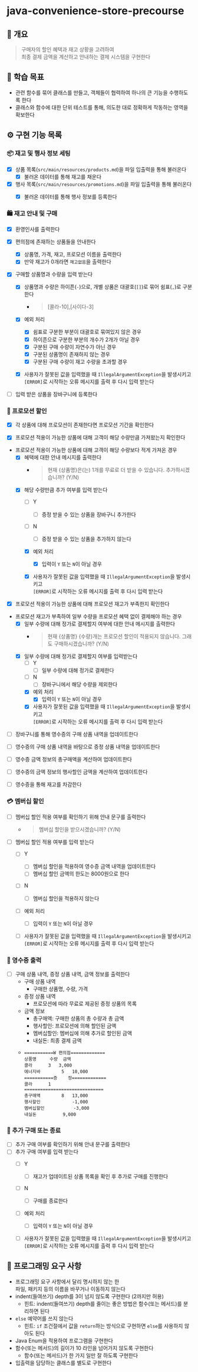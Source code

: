 # java-convenience-store-precourse

## 📝 개요
> 구매자의 할인 혜택과 재고 상황을 고려하여<br>
> 최종 결제 금액을 계산하고 안내하는 결제 시스템을 구현한다


## 🎯 학습 목표
- 관련 함수를 묶어 클래스를 만들고, 객체들이 협력하여 하나의 큰 기능을 수행하도록 한다
- 클래스와 함수에 대한 단위 테스트를 통해, 의도한 대로 정확하게 작동하는 영역을 확보한다


## ⚙️ 구현 기능 목록

### 📦 재고 및 행사 정보 세팅

- [x] 상품 목록(`src/main/resources/products.md`)을 파일 입출력을 통해 불러온다
  - [x] 불러온 데이터를 통해 재고를 채운다
- [x] 행사 목록(`src/main/resources/promotions.md`)을 파일 입출력을 통해 불러온다
  - [x] 불러온 데이터를 통해 행사 정보를 등록한다


### 🛍️ 재고 안내 및 구매

- [x] 환영인사를 출력한다

- [x] 편의점에 존재하는 상품들을 안내한다
  - [x] 상품명, 가격, 재고, 프로모션 이름을 출력한다
  - [x] 만약 재고가 0개라면 `재고없음`을 출력한다

- [x] 구매할 상품명과 수량을 입력 받는다
  - [x] 상품명과 수량은 하이픈(`-`)으로, 개별 상품은 대괄호(`[]`)로 묶어 쉼표(`,`)로 구분한다
    - > [콜라-10],[사이다-3]
  - [x] 예외 처리
    - [x] 쉼표로 구분한 부분이 대괄호로 묶여있지 않은 경우
    - [x] 하이픈으로 구분한 부분의 개수가 2개가 아닐 경우
    - [x] 구분된 구매 수량이 자연수가 아닌 경우
    - [x] 구분된 상품명이 존재하지 않는 경우
    - [x] 구분된 구매 수량이 재고 수량을 초과할 경우
  - [x] 사용자가 잘못된 값을 입력했을 때 `IllegalArgumentException`을 발생시키고
  <br>`[ERROR]`로 시작하는 오류 메시지를 출력 후 다시 입력 받는다


- [ ] 입력 받은 상품을 장바구니에 등록한다


### 🎈 프로모션 할인

- [x] 각 상품에 대해 프로모션이 존재한다면 프로모션 기간을 확인한다


- [x] 프로모션 적용이 가능한 상품에 대해 고객이 해당 수량만큼 가져왔는지 확인한다


- 프로모션 적용이 가능한 상품에 대해 고객이 해당 수량보다 적게 가져온 경우
  - [x] 혜택에 대한 안내 메시지를 출력한다
    - > 현재 {상품명}은(는) 1개를 무료로 더 받을 수 있습니다. 추가하시겠습니까? (Y/N)
  - [x] 해당 수량만큼 추가 여부를 입력 받는다
    - [ ] Y
      - [ ] 증정 받을 수 있는 상품을 장바구니 추가한다
    - [ ] N
      - [ ] 증정 받을 수 있는 상품을 추가하지 않는다
    - [x] 예외 처리
      - [x] 입력이 `Y` 또는 `N`이 아닐 경우
    - [x] 사용자가 잘못된 값을 입력했을 때 `IllegalArgumentException`을 발생시키고
      <br>`[ERROR]`로 시작하는 오류 메시지를 출력 후 다시 입력 받는다


- [x] 프로모션 적용이 가능한 상품에 대해 프로모션 재고가 부족한지 확인한다


- 프로모션 재고가 부족하여 일부 수량을 프로모션 혜택 없이 결제해야 하는 경우
  - [x] 일부 수량에 대해 정가로 결제할지 여부에 대한 안내 메시지를 출력한다
    - > 현재 {상품명} {수량}개는 프로모션 할인이 적용되지 않습니다. 그래도 구매하시겠습니까? (Y/N)
  - [x] 일부 수량에 대해 정가로 결제할지 여부를 입력받는다
    - [ ] Y
      - [ ] 일부 수량에 대해 정가로 결제한다
    - [ ] N
      - [ ] 장바구니에서 해당 수량을 제외한다
    - [x] 예외 처리
      - [x] 입력이 `Y` 또는 `N`이 아닐 경우
    - [x] 사용자가 잘못된 값을 입력했을 때 `IllegalArgumentException`을 발생시키고
      <br>`[ERROR]`로 시작하는 오류 메시지를 출력 후 다시 입력 받는다

- [ ] 장바구니를 통해 영수증의 구매 상품 내역을 업데이트한다
- [ ] 영수증의 구매 상품 내역을 바탕으로 증정 상품 내역을 업데이트한다

- [ ] 영수증 금액 정보의 총구매액을 계산하여 업데이트한다
- [ ] 영수증의 금액 정보의 행사할인 금액을 계산하여 업데이트한다
- [ ] 영수증을 통해 재고를 차감한다

### 💳 멤버십 할인

- [ ] 멤버십 할인 적용 여부를 확인하기 위해 안내 문구를 출력한다
  - > 멤버십 할인을 받으시겠습니까? (Y/N)
- [ ] 멤버십 할인 적용 여부를 입력 받는다
  - [ ] Y
    - [ ] 멤버십 할인을 적용하여 영수증 금액 내역을 업데이트한다
    - [ ] 멤버십 할인 금액의 한도는 8000원으로 한다
  - [ ] N
    - [ ] 멤버십 할인을 적용하지 않는다
  - [ ] 예외 처리
    - [ ] 입력이 `Y` 또는 `N`이 아닐 경우
  - [ ] 사용자가 잘못된 값을 입력했을 때 `IllegalArgumentException`을 발생시키고
    <br>`[ERROR]`로 시작하는 오류 메시지를 출력 후 다시 입력 받는다


### 🧾 영수증 출력

- [ ] 구매 상품 내역, 증정 상품 내역, 금액 정보를 출력한다
  - 구매 상품 내역
    - 구매한 상품명, 수량, 가격
  - 증정 상품 내역
    - 프로모션에 따라 무료로 제공된 증정 상품의 목록
  - 금액 정보
    - 총구매액: 구매한 상품의 총 수량과 총 금액
    - 행사할인: 프로모션에 의해 할인된 금액
    - 멤버십할인: 멤버십에 의해 추가로 할인된 금액
    - 내실돈: 최종 결제 금액
  - ```
    ===========W 편의점=============
    상품명		수량	금액
    콜라		3 	3,000
    에너지바 		5 	10,000
    ===========증	정=============
    콜라		1
    ==============================
    총구매액		8	13,000
    행사할인			-1,000
    멤버십할인			-3,000
    내실돈			 9,000
    ```


### 🛒 추가 구매 또는 종료

- [ ] 추가 구매 여부를 확인하기 위해 안내 문구를 출력한다
- [ ] 추가 구매 여부를 입력 받는다
  - [ ] Y
    - [ ] 재고가 업데이트된 상품 목록을 확인 후 추가로 구매를 진행한다
  - [ ] N
    - [ ] 구매를 종료한다
  - [ ] 예외 처리
    - [ ] 입력이 `Y` 또는 `N`이 아닐 경우
  - [ ] 사용자가 잘못된 값을 입력했을 때 `IllegalArgumentException`을 발생시키고
    <br>`[ERROR]`로 시작하는 오류 메시지를 출력 후 다시 입력 받는다


## 🔎 프로그래밍 요구 사항
- 프로그래밍 요구 사항에서 달리 명시하지 않는 한<br>파일, 패키지 등의 이름을 바꾸거나 이동하지 않는다
- indent(들여쓰기) depth를 3이 넘지 않도록 구현한다 (2까지만 허용)
  - 힌트: indent(들여쓰기) depth를 줄이는 좋은 방법은 함수(또는 메서드)를 분리하면 된다
- `else` 예약어를 쓰지 않는다
  - 힌트: `if` 조건절에서 값을 `return`하는 방식으로 구현하면 `else`를 사용하지 않아도 된다
- Java Enum을 적용하여 프로그램을 구현한다
- 함수(또는 메서드)의 길이가 10 라인을 넘어가지 않도록 구현한다
  - 함수(또는 메서드)가 한 가지 일만 잘 하도록 구현한다
- 입출력을 담당하는 클래스를 별도로 구현한다